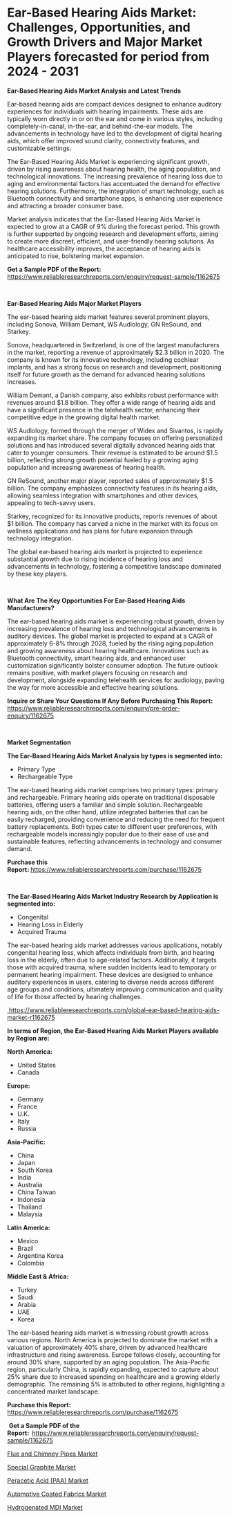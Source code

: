 <p><h1>Ear-Based Hearing Aids Market: Challenges, Opportunities, and Growth Drivers and Major Market Players forecasted for period from 2024 - 2031</h1></p><p><strong>Ear-Based Hearing Aids Market Analysis and Latest Trends</strong></p>
<p><p>Ear-based hearing aids are compact devices designed to enhance auditory experiences for individuals with hearing impairments. These aids are typically worn directly in or on the ear and come in various styles, including completely-in-canal, in-the-ear, and behind-the-ear models. The advancements in technology have led to the development of digital hearing aids, which offer improved sound clarity, connectivity features, and customizable settings.</p><p>The Ear-Based Hearing Aids Market is experiencing significant growth, driven by rising awareness about hearing health, the aging population, and technological innovations. The increasing prevalence of hearing loss due to aging and environmental factors has accentuated the demand for effective hearing solutions. Furthermore, the integration of smart technology, such as Bluetooth connectivity and smartphone apps, is enhancing user experience and attracting a broader consumer base.</p><p>Market analysis indicates that the Ear-Based Hearing Aids Market is expected to grow at a CAGR of 9% during the forecast period. This growth is further supported by ongoing research and development efforts, aiming to create more discreet, efficient, and user-friendly hearing solutions. As healthcare accessibility improves, the acceptance of hearing aids is anticipated to rise, bolstering market expansion.</p></p>
<p><strong>Get a Sample PDF of the Report:&nbsp;</strong> <a href="https://www.reliableresearchreports.com/enquiry/request-sample/1162675?utm_campaign=24&utm_medium=2&utm_source=Github&utm_content=ia&utm_term=10122024&utm_id=ear-based-hearing-aids">https://www.reliableresearchreports.com/enquiry/request-sample/1162675</a></p>
<p>&nbsp;</p>
<p><strong>Ear-Based Hearing Aids Major Market Players</strong></p>
<p><p>The ear-based hearing aids market features several prominent players, including Sonova, William Demant, WS Audiology, GN ReSound, and Starkey. </p><p>Sonova, headquartered in Switzerland, is one of the largest manufacturers in the market, reporting a revenue of approximately $2.3 billion in 2020. The company is known for its innovative technology, including cochlear implants, and has a strong focus on research and development, positioning itself for future growth as the demand for advanced hearing solutions increases.</p><p>William Demant, a Danish company, also exhibits robust performance with revenues around $1.8 billion. They offer a wide range of hearing aids and have a significant presence in the telehealth sector, enhancing their competitive edge in the growing digital health market.</p><p>WS Audiology, formed through the merger of Widex and Sivantos, is rapidly expanding its market share. The company focuses on offering personalized solutions and has introduced several digitally advanced hearing aids that cater to younger consumers. Their revenue is estimated to be around $1.5 billion, reflecting strong growth potential fueled by a growing aging population and increasing awareness of hearing health.</p><p>GN ReSound, another major player, reported sales of approximately $1.5 billion. The company emphasizes connectivity features in its hearing aids, allowing seamless integration with smartphones and other devices, appealing to tech-savvy users.</p><p>Starkey, recognized for its innovative products, reports revenues of about $1 billion. The company has carved a niche in the market with its focus on wellness applications and has plans for future expansion through technology integration.</p><p>The global ear-based hearing aids market is projected to experience substantial growth due to rising incidence of hearing loss and advancements in technology, fostering a competitive landscape dominated by these key players.</p></p>
<p>&nbsp;</p>
<p><strong>What Are The Key Opportunities For Ear-Based Hearing Aids Manufacturers?</strong></p>
<p><p>The ear-based hearing aids market is experiencing robust growth, driven by increasing prevalence of hearing loss and technological advancements in auditory devices. The global market is projected to expand at a CAGR of approximately 6-8% through 2028, fueled by the rising aging population and growing awareness about hearing healthcare. Innovations such as Bluetooth connectivity, smart hearing aids, and enhanced user customization significantly bolster consumer adoption. The future outlook remains positive, with market players focusing on research and development, alongside expanding telehealth services for audiology, paving the way for more accessible and effective hearing solutions.</p></p>
<p><strong>Inquire or Share Your Questions If Any Before Purchasing This Report:</strong> <a href="https://www.reliableresearchreports.com/enquiry/pre-order-enquiry/1162675?utm_campaign=24&utm_medium=2&utm_source=Github&utm_content=ia&utm_term=10122024&utm_id=ear-based-hearing-aids">https://www.reliableresearchreports.com/enquiry/pre-order-enquiry/1162675</a></p>
<p>&nbsp;</p>
<p><strong>Market Segmentation</strong></p>
<p><strong>The Ear-Based Hearing Aids Market Analysis by types is segmented into:</strong></p>
<p><ul><li>Primary Type</li><li>Rechargeable Type</li></ul></p>
<p><p>The ear-based hearing aids market comprises two primary types: primary and rechargeable. Primary hearing aids operate on traditional disposable batteries, offering users a familiar and simple solution. Rechargeable hearing aids, on the other hand, utilize integrated batteries that can be easily recharged, providing convenience and reducing the need for frequent battery replacements. Both types cater to different user preferences, with rechargeable models increasingly popular due to their ease of use and sustainable features, reflecting advancements in technology and consumer demand.</p></p>
<p><strong>Purchase this Report:&nbsp;</strong><a href="https://www.reliableresearchreports.com/purchase/1162675?utm_campaign=24&utm_medium=2&utm_source=Github&utm_content=ia&utm_term=10122024&utm_id=ear-based-hearing-aids">https://www.reliableresearchreports.com/purchase/1162675</a></p>
<p>&nbsp;</p>
<p><strong>The Ear-Based Hearing Aids Market Industry Research by Application is segmented into:</strong></p>
<p><ul><li>Congenital</li><li>Hearing Loss in Elderly</li><li>Acquired Trauma</li></ul></p>
<p><p>The ear-based hearing aids market addresses various applications, notably congenital hearing loss, which affects individuals from birth, and hearing loss in the elderly, often due to age-related factors. Additionally, it targets those with acquired trauma, where sudden incidents lead to temporary or permanent hearing impairment. These devices are designed to enhance auditory experiences in users, catering to diverse needs across different age groups and conditions, ultimately improving communication and quality of life for those affected by hearing challenges.</p></p>
<p><a href="https://www.reliableresearchreports.com/global-ear-based-hearing-aids-market-r1162675?utm_campaign=24&utm_medium=2&utm_source=Github&utm_content=ia&utm_term=10122024&utm_id=ear-based-hearing-aids">&nbsp;https://www.reliableresearchreports.com/global-ear-based-hearing-aids-market-r1162675</a></p>
<p><strong>In terms of Region, the Ear-Based Hearing Aids Market Players available by Region are:</strong></p>
<p>
    <p> <strong> North America: </strong>
        <ul>
            <li>United States</li>
            <li>Canada</li>
        </ul>
        </p> 
    <p> <strong> Europe: </strong>
        <ul>
            <li>Germany</li>
            <li>France</li>
            <li>U.K.</li>
            <li>Italy</li>
            <li>Russia</li>
        </ul>
        </p> 
    <p> <strong> Asia-Pacific: </strong>
        <ul>
            <li>China</li>
            <li>Japan</li>
            <li>South Korea</li>
            <li>India</li>
            <li>Australia</li>
            <li>China Taiwan</li>
            <li>Indonesia</li>
            <li>Thailand</li>
            <li>Malaysia</li>
        </ul>
        </p> 
    <p> <strong> Latin America: </strong>
        <ul>
            <li>Mexico</li>
            <li>Brazil</li>
            <li>Argentina Korea</li>
            <li>Colombia</li>
        </ul>
        </p> 
    <p> <strong> Middle East & Africa: </strong>
        <ul>
            <li>Turkey</li>
            <li>Saudi</li>
            <li>Arabia</li>
            <li>UAE</li>
            <li>Korea</li>
        </ul>
    </p>
    </p>
<p><p>The ear-based hearing aids market is witnessing robust growth across various regions. North America is projected to dominate the market with a valuation of approximately 40% share, driven by advanced healthcare infrastructure and rising awareness. Europe follows closely, accounting for around 30% share, supported by an aging population. The Asia-Pacific region, particularly China, is rapidly expanding, expected to capture about 25% share due to increased spending on healthcare and a growing elderly demographic. The remaining 5% is attributed to other regions, highlighting a concentrated market landscape.</p></p>
<p><strong>Purchase this Report: </strong><a href="https://www.reliableresearchreports.com/purchase/1162675?utm_campaign=24&utm_medium=2&utm_source=Github&utm_content=ia&utm_term=10122024&utm_id=ear-based-hearing-aids">https://www.reliableresearchreports.com/purchase/1162675</a></p>
<p>&nbsp;<strong>Get a Sample PDF of the Report:&nbsp;&nbsp;</strong><a href="https://www.reliableresearchreports.com/enquiry/request-sample/1162675?utm_campaign=24&utm_medium=2&utm_source=Github&utm_content=ia&utm_term=10122024&utm_id=ear-based-hearing-aids">https://www.reliableresearchreports.com/enquiry/request-sample/1162675</a></p>
<p><strong></strong></p>
<p><p><a href="https://github.com/delindacallegari68/Market-Research-Report-List-1/blob/main/flue-and-chimney-pipes-market.md?utm_campaign=24&utm_medium=2&utm_source=Github&utm_content=ia&utm_term=10122024&utm_id=ear-based-hearing-aids">Flue and Chimney Pipes Market</a></p><p><a href="https://www.linkedin.com/pulse/forecast-of10-cagr-study-special-graphite-market-analysis-report-qw7cc?utm_campaign=24&utm_medium=2&utm_source=Github&utm_content=ia&utm_term=10122024&utm_id=ear-based-hearing-aids">Special Graphite Market</a></p><p><a href="https://www.linkedin.com/pulse/peracetic-acid-paa-market-analysis-structure-size-growing-cagr-h6eqc?utm_campaign=24&utm_medium=2&utm_source=Github&utm_content=ia&utm_term=10122024&utm_id=ear-based-hearing-aids">Peracetic Acid (PAA) Market</a></p><p><a href="https://github.com/santosh758595/Market-Research-Report-List-6/blob/main/automotive-coated-fabrics-market.md?utm_campaign=24&utm_medium=2&utm_source=Github&utm_content=ia&utm_term=10122024&utm_id=ear-based-hearing-aids">Automotive Coated Fabrics Market</a></p><p><a href="https://www.linkedin.com/pulse/revenue-demand-forecast-hydrogenated-mdi-industry-projected-lpx1c?utm_campaign=24&utm_medium=2&utm_source=Github&utm_content=ia&utm_term=10122024&utm_id=ear-based-hearing-aids">Hydrogenated MDI Market</a></p></p>